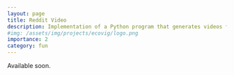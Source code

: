 ```yaml
---
layout: page
title: Reddit Video
description: Implementation of a Python program that generates videos from Reddit portuguese threads, using Text-To-Speech and FFMPEG.
#img: /assets/img/projects/ecovig/logo.png
importance: 2
category: fun
---
```

Available soon.
